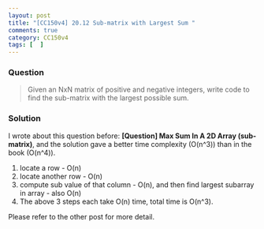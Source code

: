 ```yaml
---
layout: post
title: "[CC150v4] 20.12 Sub-matrix with Largest Sum "
comments: true
category: CC150v4
tags: [  ]
---
```


### Question

> Given an NxN matrix of positive and negative integers, write code to find the sub-matrix with the largest possible sum. 

### Solution

I wrote about this question before: __[Question] Max Sum In A 2D Array (sub-matrix)__, and the solution gave a better time complexity (O(n^3)) than in the book (O(n^4)). 

1. locate a row - O(n)
1. locate another row - O(n)
1. compute sub value of that column - O(n), and then find largest subarray in array - also O(n)
1. The above 3 steps each take O(n) time, total time is O(n^3). 

Please refer to the other post for more detail. 
